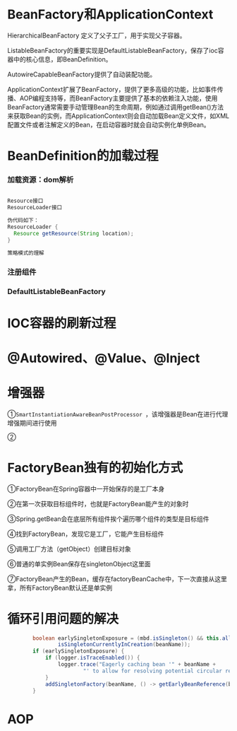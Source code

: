  #  BeanFactory和ApplicationContext

HierarchicalBeanFactory 定义了父子工厂，用于实现父子容器。

ListableBeanFactory的重要实现是DefaultListableBeanFactory，保存了ioc容器中的核心信息，即BeanDefinition。

AutowireCapableBeanFactory提供了自动装配功能。

ApplicationContext扩展了BeanFactory，提供了更多高级的功能，比如事件传播、AOP编程支持等，而BeanFactory主要提供了基本的依赖注入功能，使用BeanFactory通常需要手动管理Bean的生命周期，例如通过调用getBean()方法来获取Bean的实例，而ApplicationContext则会自动加载Bean定义文件，如XML配置文件或者注解定义的Bean，在启动容器时就会自动实例化单例Bean。

# BeanDefinition的加载过程

### 加载资源：dom解析

```java

Resource接口
ResourceLoader接口

伪代码如下：
ResourceLoader {
  Resource getResource(String location);
}

策略模式的理解
```

### 注册组件

### DefaultListableBeanFactory

# IOC容器的刷新过程



# @Autowired、@Value、@Inject

# 增强器

①```SmartInstantiationAwareBeanPostProcessor ```，该增强器是Bean在进行代理增强期间进行使用

②

# FactoryBean独有的初始化方式

①FactoryBean在Spring容器中一开始保存的是工厂本身

②在第一次获取目标组件时，也就是FactoryBean能产生的对象时

③Spring.getBean会在底层所有组件挨个遍历哪个组件的类型是目标组件

④找到FactoryBean，发现它是工厂，它能产生目标组件

⑤调用工厂方法（getObject）创建目标对象

⑥普通的单实例Bean保存在singletonObject这里面

⑦FactoryBean产生的Bean，缓存在factoryBeanCache中，下一次直接从这里拿，所有FactoryBean默认还是单实例

# 循环引用问题的解决

```java
		boolean earlySingletonExposure = (mbd.isSingleton() && this.allowCircularReferences &&
				isSingletonCurrentlyInCreation(beanName));
		if (earlySingletonExposure) {
			if (logger.isTraceEnabled()) {
				logger.trace("Eagerly caching bean '" + beanName +
						"' to allow for resolving potential circular references");
			}
			addSingletonFactory(beanName, () -> getEarlyBeanReference(beanName, mbd, bean)); //三级缓存中的Bean也会被后置处理来增强，
		}
```

# AOP

